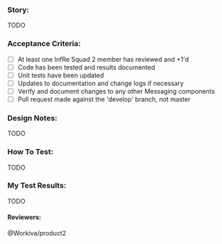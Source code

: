 ### Story:
TODO

### Acceptance Criteria:
- [ ] At least one InfRe Squad 2 member has reviewed and +1'd
- [ ] Code has been tested and results documented
- [ ] Unit tests have been updated
- [ ] Updates to documentation and change logs if necessary
- [ ] Verify and document changes to any other Messaging components
- [ ] Pull request made against the 'develop' branch, not master

### Design Notes:
TODO

### How To Test:
TODO

### My Test Results:
TODO

#### Reviewers:
@Workiva/product2